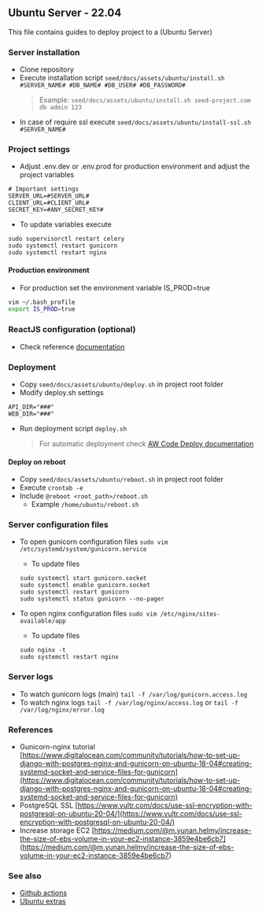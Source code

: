 ## Ubuntu Server - 22.04

This file contains guides to deploy project to a (Ubuntu Server)

### Server installation

-   Clone repository
-   Execute installation script ```seed/docs/assets/ubuntu/install.sh #SERVER_NAME# #DB_NAME# #DB_USER# #DB_PASSWORD#```
    >  Example: ```seed/docs/assets/ubuntu/install.sh seed-project.com db admin 123```
-   In case of require ssl execute ```seed/docs/assets/ubuntu/install-ssl.sh #SERVER_NAME#```

### Project settings

-   Adjust .env.dev or .env.prod for production environment and adjust the project variables
```
# Important settings
SERVER_URL=#SERVER_URL#
CLIENT_URL=#CLIENT_URL#
SECRET_KEY=#ANY_SECRET_KEY#
```
-   To update variables execute
```
sudo supervisorctl restart celery
sudo systemctl restart gunicorn
sudo systemctl restart nginx
```

#### Production environment

-  For  production set the environment variable IS_PROD=true
```bash
vim ~/.bash_profile
export IS_PROD=true
```

### ReactJS configuration (optional)

-   Check reference [documentation](https://github.com/erick-rivas/reactjs-reference/blob/master/src/seed/docs/220_ubuntu.md)

### Deployment

-   Copy `seed/docs/assets/ubuntu/deploy.sh` in project root folder
-   Modify deploy.sh settings
```
API_DIR="###"
WEB_DIR="###"
```

-   Run deployment script `deploy.sh`
    > For automatic deployment check [AW Code Deploy documentation](230_eb_single_instance.md)

#### Deploy on reboot

-   Copy `seed/docs/assets/ubuntu/reboot.sh` in project root folder
-   Execute `crontab -e`
-   Include `@reboot <root_path>/reboot.sh`
    -   Example `/home/ubuntu/reboot.sh`

### Server configuration files

-   To open gunicorn configuration files `sudo vim /etc/systemd/system/gunicorn.service`
    -   To update files
    ```
    sudo systemctl start gunicorn.socket
    sudo systemctl enable gunicorn.socket
    sudo systemctl restart gunicorn
    sudo systemctl status gunicorn --no-pager
    ```

-   To open nginx configuration files `sudo vim /etc/nginx/sites-available/app`
    -   To update files
    ```
    sudo nginx -t
    sudo systemctl restart nginx
    ```

### Server logs

-   To watch gunicorn logs (main) `tail -f /var/log/gunicorn.access.log`
-   To watch nginx logs `tail -f /var/log/nginx/access.log` or `tail -f /var/log/nginx/error.log`

### References

-   Gunicorn-nginx tutorial [https://www.digitalocean.com/community/tutorials/how-to-set-up-django-with-postgres-nginx-and-gunicorn-on-ubuntu-18-04#creating-systemd-socket-and-service-files-for-gunicorn](https://www.digitalocean.com/community/tutorials/how-to-set-up-django-with-postgres-nginx-and-gunicorn-on-ubuntu-18-04#creating-systemd-socket-and-service-files-for-gunicorn)
-   PostgreSQL SSL [https://www.vultr.com/docs/use-ssl-encryption-with-postgresql-on-ubuntu-20-04/](https://www.vultr.com/docs/use-ssl-encryption-with-postgresql-on-ubuntu-20-04/)
-   Increase storage EC2 [https://medium.com/@m.yunan.helmy/increase-the-size-of-ebs-volume-in-your-ec2-instance-3859e4be6cb7] (https://medium.com/@m.yunan.helmy/increase-the-size-of-ebs-volume-in-your-ec2-instance-3859e4be6cb7)

### See also

-   [Github actions](220_deploy_github.md)
-   [Ubuntu extras](extras/211_deploy_ubuntu_extras.md)